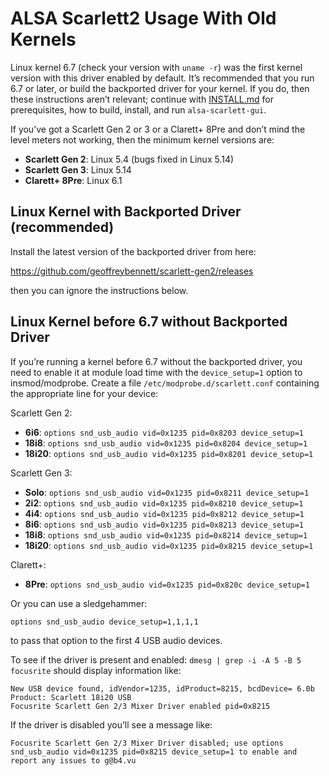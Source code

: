 # ALSA Scarlett2 Usage With Old Kernels

Linux kernel 6.7 (check your version with `uname -r`) was the first
kernel version with this driver enabled by default. It’s recommended
that you run 6.7 or later, or build the backported driver for your
kernel. If you do, then these instructions aren’t relevant; continue
with [INSTALL.md](INSTALL.md) for prerequisites, how to build,
install, and run `alsa-scarlett-gui`.

If you’ve got a Scarlett Gen 2 or 3 or a Clarett+ 8Pre and don’t mind
the level meters not working, then the minimum kernel versions are:

- **Scarlett Gen 2**: Linux 5.4 (bugs fixed in Linux 5.14)
- **Scarlett Gen 3**: Linux 5.14
- **Clarett+ 8Pre**: Linux 6.1

## Linux Kernel with Backported Driver (recommended)

Install the latest version of the backported driver from here:

https://github.com/geoffreybennett/scarlett-gen2/releases

then you can ignore the instructions below.

## Linux Kernel before 6.7 without Backported Driver

If you’re running a kernel before 6.7 without the backported driver,
you need to enable it at module load time with the `device_setup=1`
option to insmod/modprobe. Create a file
`/etc/modprobe.d/scarlett.conf` containing the appropriate line for
your device:

Scarlett Gen 2:

- **6i6**: `options snd_usb_audio vid=0x1235 pid=0x8203 device_setup=1`
- **18i8**: `options snd_usb_audio vid=0x1235 pid=0x8204 device_setup=1`
- **18i20**: `options snd_usb_audio vid=0x1235 pid=0x8201 device_setup=1`

Scarlett Gen 3:

- **Solo**: `options snd_usb_audio vid=0x1235 pid=0x8211 device_setup=1`
- **2i2**: `options snd_usb_audio vid=0x1235 pid=0x8210 device_setup=1`
- **4i4**: `options snd_usb_audio vid=0x1235 pid=0x8212 device_setup=1`
- **8i6**: `options snd_usb_audio vid=0x1235 pid=0x8213 device_setup=1`
- **18i8**: `options snd_usb_audio vid=0x1235 pid=0x8214 device_setup=1`
- **18i20**: `options snd_usb_audio vid=0x1235 pid=0x8215 device_setup=1`

Clarett+:

- **8Pre**: `options snd_usb_audio vid=0x1235 pid=0x820c device_setup=1`

Or you can use a sledgehammer:
```
options snd_usb_audio device_setup=1,1,1,1
```
to pass that option to the first 4 USB audio devices.

To see if the driver is present and enabled: `dmesg | grep -i -A 5 -B
5 focusrite` should display information like:

```
New USB device found, idVendor=1235, idProduct=8215, bcdDevice= 6.0b
Product: Scarlett 18i20 USB
Focusrite Scarlett Gen 2/3 Mixer Driver enabled pid=0x8215
```

If the driver is disabled you’ll see a message like:

```
Focusrite Scarlett Gen 2/3 Mixer Driver disabled; use options
snd_usb_audio vid=0x1235 pid=0x8215 device_setup=1 to enable and
report any issues to g@b4.vu
```
